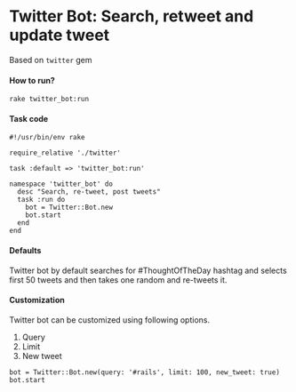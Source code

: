 Twitter Bot: Search, retweet and update tweet
===========

Based on `twitter` gem

#### How to run?
`rake twitter_bot:run`

#### Task code
```
#!/usr/bin/env rake

require_relative './twitter'

task :default => 'twitter_bot:run'

namespace 'twitter_bot' do
  desc "Search, re-tweet, post tweets"
  task :run do
    bot = Twitter::Bot.new
    bot.start
  end
end
```
#### Defaults
Twitter bot by default searches for #ThoughtOfTheDay hashtag and 
selects first 50 tweets and then takes one random and re-tweets it.

#### Customization
Twitter bot can be customized using following options.
1) Query
2) Limit
3) New tweet

```
bot = Twitter::Bot.new(query: '#rails', limit: 100, new_tweet: true)
bot.start
```
